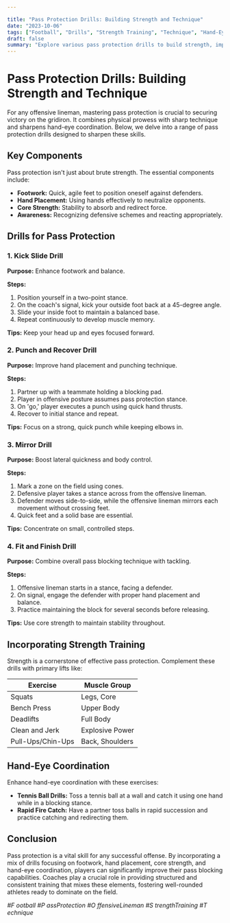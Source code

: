 ```yaml
---

title: "Pass Protection Drills: Building Strength and Technique"
date: "2023-10-06"
tags: ["Football", "Drills", "Strength Training", "Technique", "Hand-Eye Coordination"]
draft: false
summary: "Explore various pass protection drills to build strength, improve technique, and enhance hand-eye coordination."
---
```


# Pass Protection Drills: Building Strength and Technique

For any offensive lineman, mastering pass protection is crucial to securing victory on the gridiron. It combines physical prowess with sharp technique and sharpens hand-eye coordination. Below, we delve into a range of pass protection drills designed to sharpen these skills.

## Key Components

Pass protection isn't just about brute strength. The essential components include:

- **Footwork:** Quick, agile feet to position oneself against defenders.
- **Hand Placement:** Using hands effectively to neutralize opponents.
- **Core Strength:** Stability to absorb and redirect force.
- **Awareness:** Recognizing defensive schemes and reacting appropriately.

## Drills for Pass Protection

### 1. Kick Slide Drill

**Purpose:** Enhance footwork and balance.

**Steps:**
1. Position yourself in a two-point stance.
2. On the coach's signal, kick your outside foot back at a 45-degree angle.
3. Slide your inside foot to maintain a balanced base.
4. Repeat continuously to develop muscle memory.

**Tips:** Keep your head up and eyes focused forward.

### 2. Punch and Recover Drill

**Purpose:** Improve hand placement and punching technique.

**Steps:**
1. Partner up with a teammate holding a blocking pad.
2. Player in offensive posture assumes pass protection stance.
3. On 'go,' player executes a punch using quick hand thrusts.
4. Recover to initial stance and repeat.

**Tips:** Focus on a strong, quick punch while keeping elbows in.

### 3. Mirror Drill

**Purpose:** Boost lateral quickness and body control.

**Steps:**
1. Mark a zone on the field using cones.
2. Defensive player takes a stance across from the offensive lineman.
3. Defender moves side-to-side, while the offensive lineman mirrors each movement without crossing feet.
4. Quick feet and a solid base are essential.

**Tips:** Concentrate on small, controlled steps.

### 4. Fit and Finish Drill

**Purpose:** Combine overall pass blocking technique with tackling.

**Steps:**
1. Offensive lineman starts in a stance, facing a defender.
2. On signal, engage the defender with proper hand placement and balance.
3. Practice maintaining the block for several seconds before releasing.

**Tips:** Use core strength to maintain stability throughout.

## Incorporating Strength Training

Strength is a cornerstone of effective pass protection. Complement these drills with primary lifts like:

| Exercise          | Muscle Group     |
|-------------------|------------------|
| Squats            | Legs, Core       |
| Bench Press       | Upper Body       |
| Deadlifts         | Full Body        |
| Clean and Jerk    | Explosive Power  |
| Pull-Ups/Chin-Ups | Back, Shoulders  |

## Hand-Eye Coordination

Enhance hand-eye coordination with these exercises:

- **Tennis Ball Drills:** Toss a tennis ball at a wall and catch it using one hand while in a blocking stance.
- **Rapid Fire Catch:** Have a partner toss balls in rapid succession and practice catching and redirecting them.

## Conclusion

Pass protection is a vital skill for any successful offense. By incorporating a mix of drills focusing on footwork, hand placement, core strength, and hand-eye coordination, players can significantly improve their pass blocking capabilities. Coaches play a crucial role in providing structured and consistent training that mixes these elements, fostering well-rounded athletes ready to dominate on the field.

*\#F    ootball \#P    assProtection \#O    ffensiveLineman \#S    trengthTraining \#T    echnique*
```